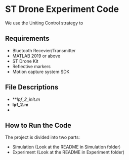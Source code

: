 # ST Drone Experiment Code
We use the Uniting Control strategy to 

## Requirements
- Bluetooth Recevier/Transmitter
- MATLAB 2019 or above
- ST Drone Kit
- Reflective markers
- Motion capture system SDK

## File Descriptions
- ***lpf_2_init.m*
- **lpf_2.m**
-

## How to Run the Code
The project is divided into two parts:
- Simulation (Look at the README in Simulation folder)
- Experiment (Look at the README in Experiment folder)
